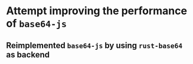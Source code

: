 # Attempt improving the performance of `base64-js`

## Reimplemented `base64-js` by using `rust-base64` as backend
